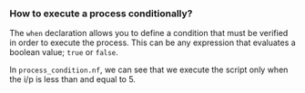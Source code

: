 ### How to execute a process conditionally?

The `when` declaration allows you to define a condition that must be verified in order to execute the process. This can be any expression that evaluates a boolean value; `true` or `false`.

In `process_condition.nf`, we can see that we execute the script only when the i/p is less than and equal to 5. 